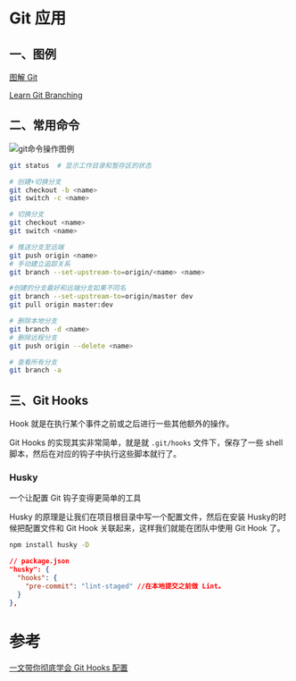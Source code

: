 # Git 应用

## 一、图例

[图解 Git](https://marklodato.github.io/visual-git-guide/index-zh-cn.html)

[Learn Git Branching](https://learngitbranching.js.org/?locale=zh_CN)



## 二、常用命令

![git命令操作图例](https://i.stack.imgur.com/cZkcV.jpg)

```sh
git status	# 显示工作目录和暂存区的状态

# 创建+切换分支
git checkout -b <name>
git switch -c <name>

# 切换分支
git checkout <name>
git switch <name>

# 推送分支至远端
git push origin <name>
# 手动建立追踪关系
git branch --set-upstream-to=origin/<name> <name>

#创建的分支最好和远端分支如果不同名
git branch --set-upstream-to=origin/master dev
git pull origin master:dev

# 删除本地分支
git branch -d <name>
# 删除远程分支
git push origin --delete <name>

# 查看所有分支
git branch -a
```



## 三、Git Hooks

Hook 就是在执行某个事件之前或之后进行一些其他额外的操作。

Git Hooks 的实现其实非常简单，就是就 `.git/hooks` 文件下，保存了一些 shell 脚本，然后在对应的钩子中执行这些脚本就行了。

### Husky 

一个让配置 Git 钩子变得更简单的工具

Husky 的原理是让我们在项目根目录中写一个配置文件，然后在安装 Husky的时候把配置文件和 Git Hook 关联起来，这样我们就能在团队中使用 Git Hook 了。

```sh
npm install husky -D
```

```json
// package.json
"husky": {
  "hooks": {
    "pre-commit": "lint-staged" //在本地提交之前做 Lint。
  }
},
```



# 参考

[一文带你彻底学会 Git Hooks 配置](https://developers.weixin.qq.com/community/develop/article/doc/00042ce53e8b308f558ad1d6558c13)